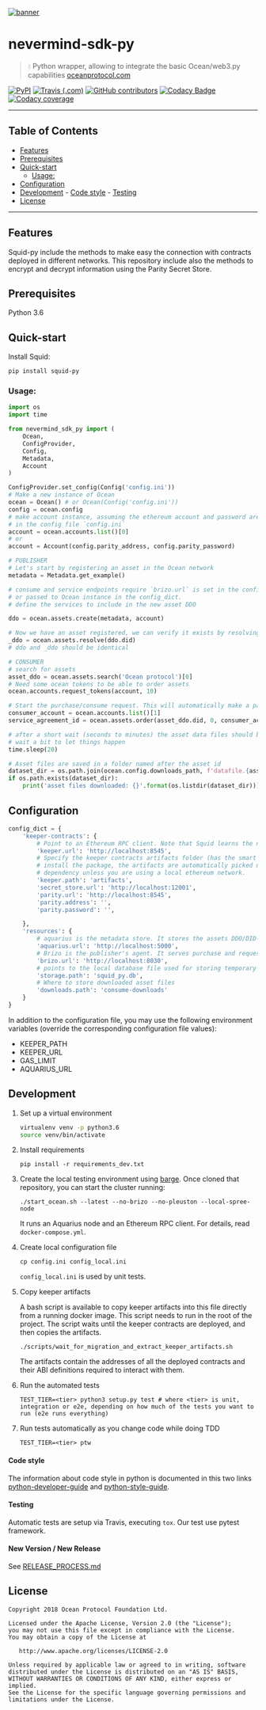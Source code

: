 [![banner](https://raw.githubusercontent.com/keyko-io/assets/master/images/logo/small/keyko_logo@2x-100.jpg)](https://keyko.io)

# nevermind-sdk-py

> 💧 Python wrapper, allowing to integrate the basic Ocean/web3.py capabilities
> [oceanprotocol.com](https://oceanprotocol.com)

[![PyPI](https://img.shields.io/pypi/v/squid-py.svg)](https://pypi.org/project/squid-py/)
[![Travis (.com)](https://img.shields.io/travis/com/oceanprotocol/squid-py.svg)](https://travis-ci.com/oceanprotocol/squid-py)
[![GitHub contributors](https://img.shields.io/github/contributors/oceanprotocol/squid-py.svg)](https://github.com/oceanprotocol/squid-py/graphs/contributors)
[![Codacy Badge](https://img.shields.io/codacy/grade/7084fbf528934327904a49d458bc46d1.svg)](https://app.codacy.com/project/ocean-protocol/squid-py/dashboard)
[![Codacy coverage](https://img.shields.io/codacy/coverage/7084fbf528934327904a49d458bc46d1.svg)](https://app.codacy.com/project/ocean-protocol/squid-py/dashboard)

---

## Table of Contents

  - [Features](#features)
  - [Prerequisites](#prerequisites)
  - [Quick-start](#quick-start)
     - [Usage:](#usage)
  - [Configuration](#configuration)
  - [Development](#development)
        - [Code style](#code-style)
        - [Testing](#testing)
  - [License](#license)

---

## Features

Squid-py include the methods to make easy the connection with contracts deployed in different networks.
This repository include also the methods to encrypt and decrypt information using the Parity Secret Store.

## Prerequisites

Python 3.6

## Quick-start

Install Squid:

```
pip install squid-py
```

### Usage:

```python
import os
import time

from nevermind_sdk_py import (
    Ocean,
    ConfigProvider,
    Config,
    Metadata,
    Account
)

ConfigProvider.set_config(Config('config.ini'))
# Make a new instance of Ocean
ocean = Ocean() # or Ocean(Config('config.ini'))
config = ocean.config
# make account instance, assuming the ethereum account and password are set 
# in the config file `config.ini`
account = ocean.accounts.list()[0]
# or 
account = Account(config.parity_address, config.parity_password)

# PUBLISHER
# Let's start by registering an asset in the Ocean network
metadata = Metadata.get_example()

# consume and service endpoints require `brizo.url` is set in the config file
# or passed to Ocean instance in the config_dict.
# define the services to include in the new asset DDO

ddo = ocean.assets.create(metadata, account)

# Now we have an asset registered, we can verify it exists by resolving the did
_ddo = ocean.assets.resolve(ddo.did)
# ddo and _ddo should be identical

# CONSUMER
# search for assets
asset_ddo = ocean.assets.search('Ocean protocol')[0]
# Need some ocean tokens to be able to order assets
ocean.accounts.request_tokens(account, 10)

# Start the purchase/consume request. This will automatically make a payment from the specified account.
consumer_account = ocean.accounts.list()[1]
service_agreement_id = ocean.assets.order(asset_ddo.did, 0, consumer_account)

# after a short wait (seconds to minutes) the asset data files should be available in the `downloads.path` defined in config
# wait a bit to let things happen
time.sleep(20)

# Asset files are saved in a folder named after the asset id
dataset_dir = os.path.join(ocean.config.downloads_path, f'datafile.{asset_ddo.asset_id}.0')
if os.path.exists(dataset_dir):
    print('asset files downloaded: {}'.format(os.listdir(dataset_dir)))

```

## Configuration

```python
config_dict = {
    'keeper-contracts': {
        # Point to an Ethereum RPC client. Note that Squid learns the name of the network to work with from this client.
        'keeper.url': 'http://localhost:8545',
        # Specify the keeper contracts artifacts folder (has the smart contracts definitions json files). When you
        # install the package, the artifacts are automatically picked up from the `keeper-contracts` Python
        # dependency unless you are using a local ethereum network.
        'keeper.path': 'artifacts',
        'secret_store.url': 'http://localhost:12001',
        'parity.url': 'http://localhost:8545',
        'parity.address': '',
        'parity.password': '',

    },
    'resources': {
        # aquarius is the metadata store. It stores the assets DDO/DID-document
        'aquarius.url': 'http://localhost:5000',
        # Brizo is the publisher's agent. It serves purchase and requests for both data access and compute services
        'brizo.url': 'http://localhost:8030',
        # points to the local database file used for storing temporary information (for instance, pending service agreements).
        'storage.path': 'squid_py.db',
        # Where to store downloaded asset files
        'downloads.path': 'consume-downloads'
    }
}

```

In addition to the configuration file, you may use the following environment variables (override the corresponding configuration file values):

- KEEPER_PATH
- KEEPER_URL
- GAS_LIMIT
- AQUARIUS_URL

## Development

1. Set up a virtual environment

    ```bash
    virtualenv venv -p python3.6
    source venv/bin/activate 
    ```

1. Install requirements

    ```
    pip install -r requirements_dev.txt
    ```

1. Create the local testing environment using [barge](https://github.com/oceanprotocol/barge). Once cloned that repository, you can start the cluster running:

    ```
    ./start_ocean.sh --latest --no-brizo --no-pleuston --local-spree-node
    ```

    It runs an Aquarius node and an Ethereum RPC client. For details, read `docker-compose.yml`.

1. Create local configuration file

    ```
    cp config.ini config_local.ini
    ```

   `config_local.ini` is used by unit tests.

1. Copy keeper artifacts

    A bash script is available to copy keeper artifacts into this file directly from a running docker image. This script needs to run in the root of the project.
    The script waits until the keeper contracts are deployed, and then copies the artifacts.

    ```
    ./scripts/wait_for_migration_and_extract_keeper_artifacts.sh
    ```

    The artifacts contain the addresses of all the deployed contracts and their ABI definitions required to interact with them.

1. Run the automated tests

    ```
    TEST_TIER=<tier> python3 setup.py test # where <tier> is unit, integration or e2e, depending on how much of the tests you want to run (e2e runs everything)
    ```

1. Run tests automatically as you change code while doing TDD

    ```
    TEST_TIER=<tier> ptw
    ```

#### Code style

The information about code style in python is documented in this two links [python-developer-guide](https://github.com/oceanprotocol/dev-ocean/blob/master/doc/development/python-developer-guide.md)
and [python-style-guide](https://github.com/oceanprotocol/dev-ocean/blob/master/doc/development/python-style-guide.md).

#### Testing

Automatic tests are setup via Travis, executing `tox`.
Our test use pytest framework.

#### New Version / New Release

See [RELEASE_PROCESS.md](RELEASE_PROCESS.md)

## License

```
Copyright 2018 Ocean Protocol Foundation Ltd.

Licensed under the Apache License, Version 2.0 (the "License");
you may not use this file except in compliance with the License.
You may obtain a copy of the License at

   http://www.apache.org/licenses/LICENSE-2.0

Unless required by applicable law or agreed to in writing, software
distributed under the License is distributed on an "AS IS" BASIS,
WITHOUT WARRANTIES OR CONDITIONS OF ANY KIND, either express or implied.
See the License for the specific language governing permissions and
limitations under the License.
